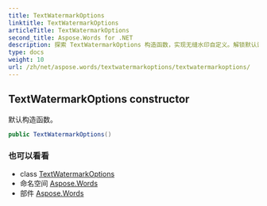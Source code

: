 ```yaml
---
title: TextWatermarkOptions
linktitle: TextWatermarkOptions
articleTitle: TextWatermarkOptions
second_title: Aspose.Words for .NET
description: 探索 TextWatermarkOptions 构造函数，实现无缝水印自定义。解锁默认设置，增强设计灵活性和创造力。
type: docs
weight: 10
url: /zh/net/aspose.words/textwatermarkoptions/textwatermarkoptions/
---
```

## TextWatermarkOptions constructor

默认构造函数。

```csharp
public TextWatermarkOptions()
```

### 也可以看看

* class [TextWatermarkOptions](../)
* 命名空间 [Aspose.Words](../../../aspose.words/)
* 部件 [Aspose.Words](../../../)
